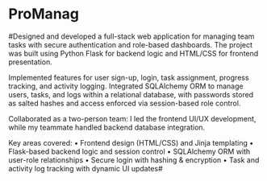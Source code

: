 # ProManag

#Designed and developed a full-stack web application for managing team tasks with secure authentication and role-based dashboards. The project was built using Python Flask for backend logic and HTML/CSS for frontend presentation.

Implemented features for user sign-up, login, task assignment, progress tracking, and activity logging. Integrated SQLAlchemy ORM to manage users, tasks, and logs within a relational database, with passwords stored as salted hashes and access enforced via session-based role control.

Collaborated as a two-person team: I led the frontend UI/UX development, while my teammate handled backend database integration.

Key areas covered:
• Frontend design (HTML/CSS) and Jinja templating
• Flask-based backend logic and session control
• SQLAlchemy ORM with user-role relationships
• Secure login with hashing & encryption
• Task and activity log tracking with dynamic UI updates#
